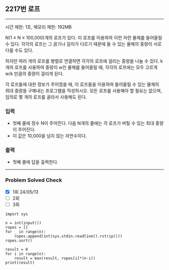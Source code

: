 ## 2217번 로프

---

시간 제한: 1초, 메모리 제한: 192MB

N(1 ≤ N ≤ 100,000)개의 로프가 있다. 이 로프를 이용하여 이런 저런 물체를 들어올릴 수 있다. 각각의 로프는 그 굵기나 길이가 다르기 때문에 들 수 있는 물체의 중량이 서로 다를 수도 있다.

하지만 여러 개의 로프를 병렬로 연결하면 각각의 로프에 걸리는 중량을 나눌 수 있다. k개의 로프를 사용하여 중량이 w인 물체를 들어올릴 때, 각각의 로프에는 모두 고르게 w/k 만큼의 중량이 걸리게 된다.

각 로프들에 대한 정보가 주어졌을 때, 이 로프들을 이용하여 들어올릴 수 있는 물체의 최대 중량을 구해내는 프로그램을 작성하시오. 모든 로프를 사용해야 할 필요는 없으며, 임의로 몇 개의 로프를 골라서 사용해도 된다.

### 입력

- 첫째 줄에 정수 N이 주어진다. 다음 N개의 줄에는 각 로프가 버틸 수 있는 최대 중량이 주어진다. 
- 이 값은 10,000을 넘지 않는 자연수이다.

### 출력

- 첫째 줄에 답을 출력한다.

---
### Problem Solved Check

- [x] 1회 24/05/13
- [ ] 2회
- [ ] 3회

~~~
import sys

n = int(input())
ropes = []
for _ in range(n):
    ropes.append(int(sys.stdin.readline().rstrip()))
ropes.sort()

result = 0
for i in range(n):
    result = max(result, ropes[i]*(n-i))
print(result)

~~~